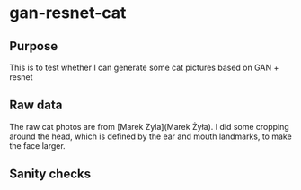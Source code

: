 # gan-resnet-cat
## Purpose
This is to test whether I can generate some cat pictures based on GAN + resnet

## Raw data
The raw cat photos are from [Marek Zyla](Marek Żyła). I did some cropping around the head, which is defined by the ear and mouth landmarks, to make the face larger.

## Sanity checks

